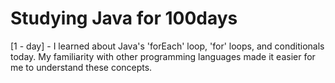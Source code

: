 # Studying Java for 100days

<p>[1 - day] - I learned about Java's 'forEach' loop, 'for' loops, and conditionals today. My familiarity with other programming languages ​​made it easier for me to understand these concepts.</p>
